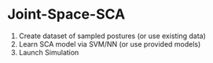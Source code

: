 # Joint-Space-SCA
1. Create dataset of sampled postures (or use existing data)
2. Learn SCA model via SVM/NN (or use provided models)
3. Launch Simulation
